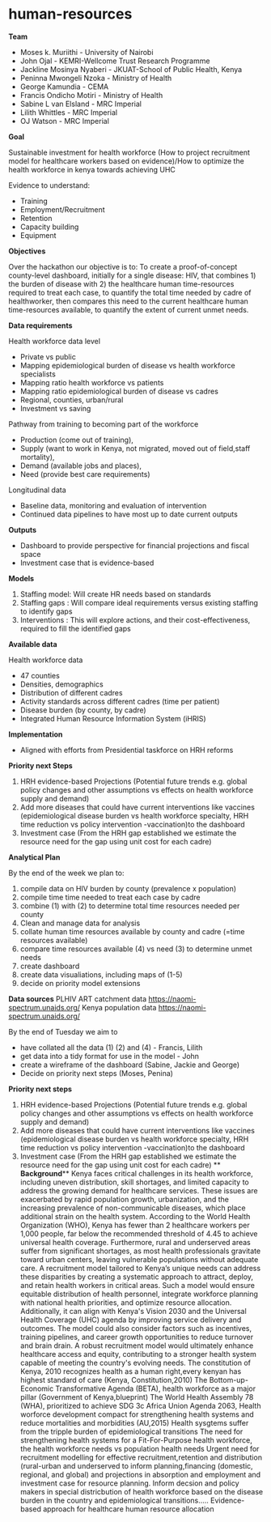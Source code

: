 # human-resources

**Team**
- Moses k. Muriithi - University of Nairobi
- John Ojal - KEMRI-Wellcome Trust Research Programme
- Jackline Mosinya Nyaberi - JKUAT-School of Public Health, Kenya
- Peninna Mwongeli Nzoka - Ministry of Health
- George Kamundia - CEMA
- Francis Ondicho Motiri - Ministry of Health
- Sabine L van Elsland - MRC Imperial
- Lilith Whittles - MRC Imperial
- OJ Watson - MRC Imperial

**Goal**

Sustainable investment for health workforce
(How to project recruitment model for healthcare workers based on evidence)/How to optimize the health workforce in kenya towards achieving UHC

Evidence to understand:
- Training
- Employment/Recruitment
- Retention 
- Capacity building
- Equipment

**Objectives**

Over the hackathon our objective is to: 
To create a proof-of-concept county-level dashboard, initially for a single disease: HIV, that combines 1) the burden of disease with 2) the healthcare human time-resources required to treat each case, to quantify the total time needed by cadre of healthworker, then compares this need to the current healthcare human time-resources available, to quantify the extent of current unmet needs. 

**Data requirements**

Health workforce data level 
- Private vs public
- Mapping epidemiological burden of disease vs health workforce specialists
- Mapping ratio health workforce vs patients
- Mapping ratio epidemiological burden of disease vs cadres
- Regional, counties, urban/rural
- Investment vs saving 

Pathway from training to becoming part of the workforce
- Production (come out of training), 
- Supply (want to work in Kenya, not migrated, moved out of field,staff mortality), 
- Demand (available jobs and places), 
- Need (provide best care requirements)

Longitudinal data
- Baseline data, monitoring and evaluation of intervention
- Continued data pipelines to have most up to date current outputs

**Outputs**
- Dashboard to provide perspective for financial projections and fiscal space
- Investment case that is evidence-based

**Models**
1. Staffing model: Will create HR needs based on standards
2. Staffing gaps : Will compare ideal requirements versus existing staffing to identify gaps
3. Interventions : This will explore actions, and their cost-effectiveness, required to fill the identified gaps

**Available data** 

Health workforce data 
- 47 counties
- Densities, demographics
- Distribution of different cadres
- Activity standards across different cadres (time per patient)
- Disease burden (by county, by cadre)
- Integrated Human Resource Information System (iHRIS)

**Implementation**
- Aligned with efforts from Presidential taskforce on HRH reforms


**Priority next Steps**
1. HRH evidence-based Projections (Potential future trends e.g. global policy changes and other assumptions vs effects on health workforce supply and demand)
2. Add more diseases that could have current interventions like vaccines (epidemiological disease burden vs health workforce specialty, HRH time reduction vs policy intervention -vaccination)to the dashboard
3. Investment case (From the HRH gap established we estimate the resource need for the gap using unit cost for each cadre)

**Analytical Plan**

By the end of the week we plan to:
1. compile data on HIV burden by county (prevalence x population)
2. compile time time needed to treat each case by cadre
3. combine (1) with (2) to determine total time resources needed per county
4. Clean and manage data for analysis
5. collate human time resources available by county and cadre (=time resources available)
6. compare time resources available (4) vs need (3) to determine unmet needs
7. create dashboard
8. create data visualiations, including maps of (1-5)
9. decide on priority model extensions

**Data sources**
PLHIV ART catchment data https://naomi-spectrum.unaids.org/
Kenya population data https://naomi-spectrum.unaids.org/

By the end of Tuesday we aim to
- have collated all the data (1) (2) and (4) - Francis, Lilith
- get data into a tidy format for use in the model - John
- create a wireframe of the dashboard (Sabine, Jackie and George)
- Decide on priority next steps (Moses, Penina)

**Priority next steps**
1. HRH evidence-based Projections (Potential future trends e.g. global policy changes and other assumptions vs effects on health workforce supply and demand)
2. Add more diseases that could have current interventions like vaccines (epidemiological disease burden vs health workforce specialty, HRH time reduction vs policy intervention -vaccination)to the dashboard
3. Investment case (From the HRH gap established we estimate the resource need for the gap using unit cost for each cadre)
 **  **Background****
Kenya faces critical challenges in its health workforce, including uneven distribution, skill shortages, and limited capacity to address the growing demand for healthcare services.
These issues are exacerbated by rapid population growth, urbanization, and the increasing prevalence of non-communicable diseases, which place additional strain on the health system.
 According to the World Health Organization (WHO), Kenya has fewer than 2 healthcare workers per 1,000 people, far below the recommended threshold of 4.45 to achieve universal health coverage. Furthermore, rural and underserved areas suffer from significant shortages, as most health professionals gravitate toward urban centers, leaving vulnerable populations without adequate care.
A recruitment model tailored to Kenya’s unique needs can address these disparities by creating a systematic approach to attract, deploy, and retain health workers in critical areas. Such a model would ensure equitable distribution of health personnel, integrate workforce planning with national health priorities, and optimize resource allocation.
Additionally, it can align with Kenya's Vision 2030 and the Universal Health Coverage (UHC) agenda by improving service delivery and outcomes. The model could also consider factors such as incentives, training pipelines, and career growth opportunities to reduce turnover and brain drain. A robust recruitment model would ultimately enhance healthcare access and equity, contributing to a stronger health system capable of meeting the country's evolving needs.
The constitution of Kenya, 2010 recognizes health as a human right,every kenyan has highest standard of care (Kenya, Constitution,2010)
The Bottom-up-Economic Transformative Agenda (BETA), health workforce as a major pillar (Government of Kenya,blueprint)
The World Health Assembly 78 (WHA), prioritized to achieve SDG 3c
Africa Union Agenda 2063, Health worforce development compact for strengthening health systems and reduce mortalities and morbidities (AU,2015)
   Health sysgtems suffer from the tripple burden of epidemiological transitions
The need for strengthening health systems for a Fit-For-Purpose health workforce, the health workforce needs vs population health needs
 Urgent need for recruitment modelling for effective recruitment,retention and distribution (rural-urban and underserved to inform planning,financing (domestic, regional, and global) and projections in absorption and employment and investment case for resource planning.
 Inform decsion and policy makers in special districbution of health workforce based on the disease burden in the country and epidemiological transitions.....
   Evidence-based approach for healthcare human resource allocation
   
   
   
